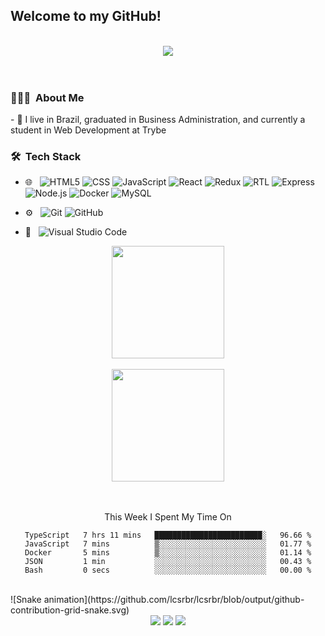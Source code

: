 ## Welcome to my GitHub!
<div align="center">
  <br>
  <a href="https://portfolio-bay-omega-17.vercel.app/" target="_blank" class="ext" rel="noreferrer"><img src="https://img.shields.io/badge/-PORTFOLIO-%353b3Ac?style=for-the-badge&logoColor=white" target="_blank" class="ext" rel="noreferrer"></a>
  </div>
<br>

<div style="display: inline_block"><br>
<h3> 👨🏻‍💻 &nbsp;About Me </h3>
- 💼 I live in Brazil, graduated in Business Administration, and currently a student in Web Development at Trybe
<br>
<h3> 🛠 &nbsp;Tech Stack</h3>

- 🌐 &nbsp;
  ![HTML5](https://img.shields.io/badge/-HTML5-333333?style=flat&logo=HTML5)
  ![CSS](https://img.shields.io/badge/-CSS-333333?style=flat&logo=CSS3&logoColor=1572B6)
  ![JavaScript](https://img.shields.io/badge/-JavaScript-333333?style=flat&logo=javascript)
  ![React](https://img.shields.io/badge/-React-333333?style=flat&logo=react)
  ![Redux](https://img.shields.io/badge/-Redux-333333?style=flat&logo=redux)
  ![RTL](https://img.shields.io/badge/-RTL-333333?style=flat&logo=rtl&logoColor=563D7C)
  ![Express](https://img.shields.io/badge/-Express-333333?style=flat&logo=expresss)
  ![Node.js](https://img.shields.io/badge/-Node.js-333333?style=flat&logo=node.js)
  ![Docker](https://img.shields.io/badge/-Docker-333333?style=flat&logo=docker)
  ![MySQL](https://img.shields.io/badge/-MySQL-333333?style=flat&logo=mysql)

- ⚙️ &nbsp;
  ![Git](https://img.shields.io/badge/-Git-333333?style=flat&logo=git)
  ![GitHub](https://img.shields.io/badge/-GitHub-333333?style=flat&logo=github)
- 🔧 &nbsp;
  ![Visual Studio Code](https://img.shields.io/badge/-Visual%20Studio%20Code-333333?style=flat&logo=visual-studio-code&logoColor=007ACC)
</div>

<div align="center">
  <img height="180em" src="https://github-readme-stats.vercel.app/api?username=lcsrbr&show_icons=true&theme=calm&include_all_commits=true&count_private=true"/> <br> <br>
  <img height="180em" src="https://github-readme-stats.vercel.app/api/top-langs/?username=lcsrbr&layout=compact&langs_count=7&theme=calm"/>
</div>
<br/>
</div>
 <br>
 <div align="center">

This Week I Spent My Time On
 <!--START_SECTION:waka-->

```text
TypeScript   7 hrs 11 mins   ████████████████████████░   96.66 %
JavaScript   7 mins          ▒░░░░░░░░░░░░░░░░░░░░░░░░   01.77 %
Docker       5 mins          ▒░░░░░░░░░░░░░░░░░░░░░░░░   01.14 %
JSON         1 min           ░░░░░░░░░░░░░░░░░░░░░░░░░   00.43 %
Bash         0 secs          ░░░░░░░░░░░░░░░░░░░░░░░░░   00.00 %
```

<!--END_SECTION:waka-->
 </div>
 <br>
  ![Snake animation](https://github.com/lcsrbr/lcsrbr/blob/output/github-contribution-grid-snake.svg)
 
</div>
<div align="center">
  <a href="https://instagram.com/lcsrbr" target="_blank" class="ext" rel="noreferrer"><img src="https://img.shields.io/badge/-Instagram-%23E4405F?style=for-the-badge&logo=instagram&logoColor=white" target="_blank" class="ext" rel="noreferrer"></a>
  <a href = "mailto:93lucasribeiro@gmail.com"><img src="https://img.shields.io/badge/-Gmail-%23333?style=for-the-badge&logo=gmail&logoColor=white" target="_blank" class="ext" rel="noreferrer"></a>
  <a href="https://www.linkedin.com/in/lucas-moura-ab1b89bb/" target="_blank" class="ext" rel="noreferrer"><img src="https://img.shields.io/badge/-LinkedIn-%230077B5?style=for-the-badge&logo=linkedin&logoColor=white" target="_blank" class="ext" rel="noreferrer"></a>
 

